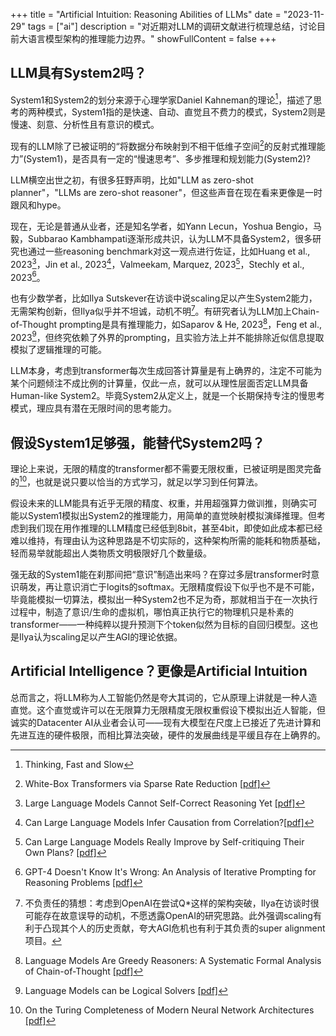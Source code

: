 +++
title = "Artificial Intuition: Reasoning Abilities of LLMs"
date = "2023-11-29"
tags = ["ai"]
description = "对近期对LLM的调研文献进行梳理总结，讨论目前大语言模型架构的推理能力边界。"
showFullContent = false
+++

## LLM具有System2吗？
System1和System2的划分来源于心理学家Daniel Kahneman的理论[^8]，描述了思考的两种模式，System1指的是快速、自动、直觉且不费力的模式，System2则是慢速、刻意、分析性且有意识的模式。

现有的LLM除了已被证明的“将数据分布映射到不相干低维子空间[^7]的反射式推理能力”(System1)，是否具有一定的“慢速思考”、多步推理和规划能力(System2)?

LLM横空出世之初，有很多狂野声明，比如"LLM as zero-shot planner"，"LLMs are zero-shot reasoner"，但这些声音在现在看来更像是一时跟风和hype。

现在，无论是普通从业者，还是知名学者，如Yann Lecun，Yoshua Bengio，马毅，Subbarao Kambhampati逐渐形成共识，认为LLM不具备System2，很多研究也通过一些reasoning benchmark对这一观点进行佐证，比如Huang et al., 2023[^3]，Jin et al., 2023[^4]，Valmeekam, Marquez, 2023[^5]，Stechly et al., 2023[^6]。

也有少数学者，比如Ilya Sutskever在访谈中说scaling足以产生System2能力，无需架构创新，但Ilya似乎并不坦诚，动机不明[^11]。有研究者认为LLM加上Chain-of-Thought prompting是具有推理能力，如Saparov & He, 2023[^9]，Feng et al., 2023[^2]，但终究依赖了外界的prompting，且实验方法上并不能排除近似信息提取模拟了逻辑推理的可能。

LLM本身，考虑到transformer每次生成回答计算量是有上确界的，注定不可能为某个问题倾注不成比例的计算量，仅此一点，就可以从理性层面否定LLM具备Human-like System2。毕竟System2从定义上，就是一个长期保持专注的慢思考模式，理应具有潜在无限时间的思考能力。

## 假设System1足够强，能替代System2吗？
理论上来说，无限的精度的transformer都不需要无限权重，已被证明是图灵完备的[^10]，也就是说只要以恰当的方式学习，就足以学习到任何算法。

假设未来的LLM能具有近乎无限的精度、权重，并用超强算力做训推，则确实可能以System1模拟出System2的推理能力，用简单的直觉映射模拟演绎推理。但考虑到我们现在用作推理的LLM精度已经低到8bit，甚至4bit，即使如此成本都已经难以维持，有理由认为这种思路是不切实际的，这种架构所需的能耗和物质基础，轻而易举就能超出人类物质文明极限好几个数量级。

强无敌的System1能在刹那间把“意识”制造出来吗？在穿过多层transformer时意识萌发，再让意识消亡于logits的softmax。无限精度假设下似乎也不是不可能，毕竟能模拟一切算法，模拟出一种System2也不足为奇，那就相当于在一次执行过程中，制造了意识/生命的虚拟机，哪怕真正执行它的物理机只是朴素的transformer——一种纯粹以提升预测下个token似然为目标的自回归模型。这也是Ilya认为scaling足以产生AGI的理论依据。

## Artificial Intelligence？更像是Artificial Intuition
总而言之，将LLM称为人工智能仍然是夸大其词的，它从原理上讲就是一种人造直觉。这个直觉或许可以在无限算力无限精度无限权重假设下模拟出近人智能，但诚实的Datacenter AI从业者会认可——现有大模型在尺度上已接近了先进计算和先进互连的硬件极限，而相比算法突破，硬件的发展曲线是平缓且存在上确界的。

[^1]: A Survey on Hallucination in Large Language Models: Principles, Taxonomy, Challenges, and Open Questions [[pdf]](https://arxiv.org/pdf/2311.05232.pdf) 
[^2]: Language Models can be Logical Solvers [[pdf]](https://arxiv.org/pdf/2311.06158.pdf)
[^3]: Large Language Models Cannot Self-Correct Reasoning Yet [[pdf]](https://arxiv.org/pdf/2310.01798.pdf)
[^4]: Can Large Language Models Infer Causation from Correlation?[[pdf]](https://arxiv.org/pdf/2306.05836.pdf)
[^5]: Can Large Language Models Really Improve by Self-critiquing Their Own Plans? [[pdf]](https://arxiv.org/pdf/2310.08118.pdf)
[^6]: GPT-4 Doesn't Know It's Wrong: An Analysis of Iterative Prompting for Reasoning Problems [[pdf]](https://arxiv.org/pdf/2310.12397.pdf)
[^7]: White-Box Transformers via Sparse Rate Reduction [[pdf]](https://arxiv.org/pdf/2306.01129.pdf)
[^8]: Thinking, Fast and Slow
[^9]: Language Models Are Greedy Reasoners: A Systematic Formal Analysis of Chain-of-Thought [[pdf]](https://openreview.net/pdf?id=qFVVBzXxR2V)
[^10]: On the Turing Completeness of Modern Neural Network Architectures [[pdf]](https://arxiv.org/abs/1901.03429)
[^11]: 不负责任的猜想：考虑到OpenAI在尝试Q*这样的架构突破，Ilya在访谈时很可能存在故意误导的动机，不愿透露OpenAI的研究思路。此外强调scaling有利于凸现其个人的历史贡献，夸大AGI危机也有利于其负责的super alignment项目。